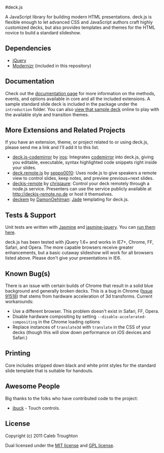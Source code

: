 #deck.js

A JavaScript library for building modern HTML presentations. deck.js is flexible enough to let advanced CSS and JavaScript authors craft highly customized decks, but also provides templates and themes for the HTML novice to build a standard slideshow.

## Dependencies

- [jQuery](http://jquery.com)
- [Modernizr](http://modernizr.com) (included in this repository)

## Documentation

Check out the [documentation page](http://imakewebthings.github.com/deck.js/docs) for more information on the methods, events, and options available in core and all the included extensions.  A sample standard slide deck is included in the package under the `introduction` folder.  You can also [view that sample deck](http://imakewebthings.github.com/deck.js/introduction) online to play with the available style and transition themes.

## More Extensions and Related Projects

If you have an extension, theme, or project related to or using deck.js, please send me a link and I'll add it to this list.

- [deck.js-codemirror](https://github.com/iros/deck.js-codemirror) by [iros](https://github.com/iros): Integrates [codemirror](http://codemirror.net/) into deck.js, giving you editable, executable, syntax highlighted code snippets right inside your slides.
- [deck.remote.js](https://github.com/seppo0010/deck.remote.js) by [seppo0010](https://github.com/seppo0010): Uses node.js to give speakers a remote view to control slides, keep notes, and preview previous+next slides.
- [deckjs-remote](https://github.com/chrisjaure/deckjs-remote) by [chrisjaure](https://github.com/chrisjaure): Control your deck remotely through a node.js service. Presenters can use the service publicly available at http://deckjs-remote.no.de or host it themselves.
- [deckem](https://github.com/DamonOehlman/deckem) by [DamonOehlman](https://github.com/DamonOehlman): [Jade](http://jade-lang.com/) templating for deck.js.

## Tests & Support

Unit tests are written with [Jasmine](http://pivotal.github.com/jasmine/) and [jasmine-jquery](https://github.com/velesin/jasmine-jquery). You can [run them here](http://imakewebthings.github.com/deck.js/test).

deck.js has been tested with jQuery 1.6+ and works in IE7+, Chrome, FF, Safari, and Opera. The more capable browsers receive greater enhancements, but a basic cutaway slideshow will work for all browsers listed above. Please don't give your presentations in IE6.

## Known Bug(s)

There is an issue with certain builds of Chrome that result in a solid blue background and generally broken decks.  This is a bug in Chrome ([Issue 91518](http://code.google.com/p/chromium/issues/detail?id=91518)) that stems from hardware acceleration of 3d transforms.  Current workarounds:

- Use a different browser. This problem doesn't exist in Safari, FF, Opera.
- Disable hardware compositing by setting `--disable-accelerated-compositing` in the Chrome loading options
- Replace instances of `translate3d` with `translate` in the CSS of your decks (though this will slow down performance on iOS devices and Safari.)

## Printing

Core includes stripped down black and white print styles for the standard slide template that is suitable for handouts.

## Awesome People

Big thanks to the folks who have contributed code to the project:

- [jbuck](https://github.com/jbuck) - Touch controls.

## License

Copyright (c) 2011 Caleb Troughton

Dual licensed under the [MIT license](https://github.com/imakewebthings/deck.js/blob/master/MIT-license.txt) and [GPL license](https://github.com/imakewebthings/deck.js/blob/master/GPL-license.txt).
